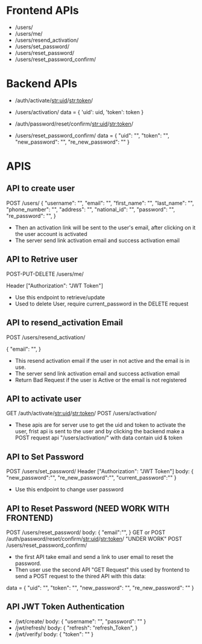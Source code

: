 # Frontend APIs

- /users/
- /users/me/
- /users/resend_activation/
- /users/set_password/
- /users/reset_password/
- /users/reset_password_confirm/

# Backend APIs

- /auth/activate/<str:uid>/<str:token>/

- /users/activation/
data = {
    'uid': uid,
    'token': token
        }

- /auth/password/reset/confirm/<str:uid>/<str:token>/

- /users/reset_password_confirm/
data = {
    "uid": "",
    "token": "",
    "new_password": "",
    "re_new_password": ""
}

# APIS

## API to create user 
POST /users/
{
    "username": "",
    "email": "",
    "first_name": "",
    "last_name": "",
    "phone_number": "",
    "address": "",
    "national_id": "",
    "password": "",
    "re_password": "",
}

- Then an activation link will be sent to the user's email, after clicking on it the user account is activated
- The server send link activation email and success activation email

## API to Retrive user 
POST-PUT-DELETE /users/me/

Header ["Authorization": "JWT Token"]
- Use this endpoint to retrieve/update
- Used to delete User, require current_password in the DELETE request

## API to resend_activation Email
POST /users/resend_activation/

{
    "email": "",
}

- This resend activation email if the user in not active and the email is in use.
- The server send link activation email and success activation email
- Return Bad Request if the user is Active or the email is not registered

## API to activate user 
GET /auth/activate/<str:uid>/<str:token>/
POST /users/activation/

- These apis are for server use to get the uid and token to activate the user, frist api is sent to the user and by clicking the backend make a POST request api "/users/activation/" with data contain uid & token

## API to Set Password
POST /users/set_password/
Header ["Authorization": "JWT Token"]
body:
{
    "new_password":"",
    "re_new_password":"",
    "current_password":""
}
- Use this endpoint to change user password

## API to Reset Password (NEED WORK WITH FRONTEND)
POST /users/reset_password/
body:
{
    "email":"",
}
GET or POST /auth/password/reset/confirm/<str:uid>/<str:token>/ "UNDER WORK"
POST /users/reset_password_confirm/

- the first API take email and send a link to user email to reset the password.
- Then user use the second API "GET Request" this used by frontend to send a POST request to the thired API with this data:

data = {
    "uid": "",
    "token": "",
    "new_password": "",
    "re_new_password": ""
}


## API JWT Token Authentication
- /jwt/create/
body:
{
    "username": "",
    "password": ""
}
- /jwt/refresh/
body:
{
    "refresh": "refresh_Token",
}
- /jwt/verify/
body:
{
	"token": ""
}